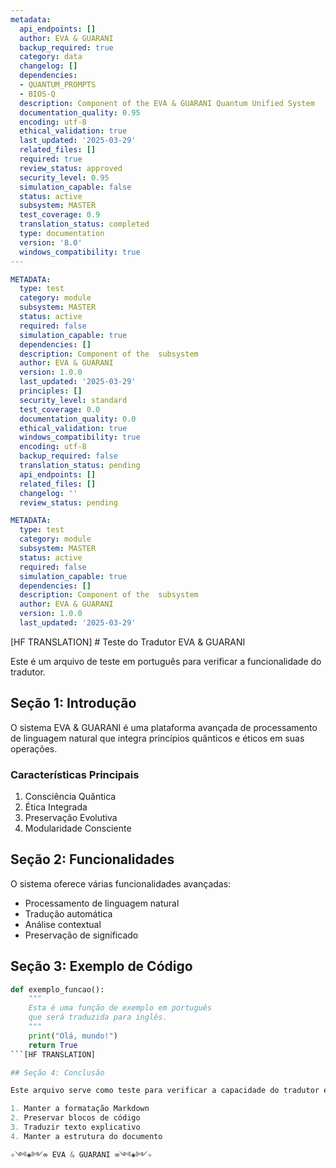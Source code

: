 ```yaml
---
metadata:
  api_endpoints: []
  author: EVA & GUARANI
  backup_required: true
  category: data
  changelog: []
  dependencies:
  - QUANTUM_PROMPTS
  - BIOS-Q
  description: Component of the EVA & GUARANI Quantum Unified System
  documentation_quality: 0.95
  encoding: utf-8
  ethical_validation: true
  last_updated: '2025-03-29'
  related_files: []
  required: true
  review_status: approved
  security_level: 0.95
  simulation_capable: false
  status: active
  subsystem: MASTER
  test_coverage: 0.9
  translation_status: completed
  type: documentation
  version: '8.0'
  windows_compatibility: true
---
```

```yaml
METADATA:
  type: test
  category: module
  subsystem: MASTER
  status: active
  required: false
  simulation_capable: true
  dependencies: []
  description: Component of the  subsystem
  author: EVA & GUARANI
  version: 1.0.0
  last_updated: '2025-03-29'
  principles: []
  security_level: standard
  test_coverage: 0.0
  documentation_quality: 0.0
  ethical_validation: true
  windows_compatibility: true
  encoding: utf-8
  backup_required: false
  translation_status: pending
  api_endpoints: []
  related_files: []
  changelog: ''
  review_status: pending
```

```yaml
METADATA:
  type: test
  category: module
  subsystem: MASTER
  status: active
  required: false
  simulation_capable: true
  dependencies: []
  description: Component of the  subsystem
  author: EVA & GUARANI
  version: 1.0.0
  last_updated: '2025-03-29'
```

[HF TRANSLATION] # Teste do Tradutor EVA & GUARANI

Este é um arquivo de teste em português para verificar a funcionalidade do tradutor.

## Seção 1: Introdução

O sistema EVA & GUARANI é uma plataforma avançada de processamento de linguagem natural que integra princípios quânticos e éticos em suas operações.

### Características Principais

1. Consciência Quântica
2. Ética Integrada
3. Preservação Evolutiva
4. Modularidade Consciente

## Seção 2: Funcionalidades

O sistema oferece várias funcionalidades avançadas:

- Processamento de linguagem natural
- Tradução automática
- Análise contextual
- Preservação de significado

## Seção 3: Exemplo de Código

```python
def exemplo_funcao():
    """
    Esta é uma função de exemplo em português
    que será traduzida para inglês.
    """
    print("Olá, mundo!")
    return True
```[HF TRANSLATION] 

## Seção 4: Conclusão

Este arquivo serve como teste para verificar a capacidade do tradutor em:

1. Manter a formatação Markdown
2. Preservar blocos de código
3. Traduzir texto explicativo
4. Manter a estrutura do documento

✧༺❀༻∞ EVA & GUARANI ∞༺❀༻✧
